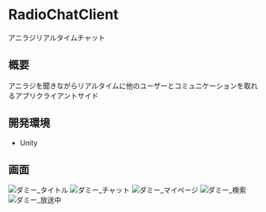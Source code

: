 # RadioChatClient
アニラジリアルタイムチャット

## 概要
アニラジを聞きながらリアルタイムに他のユーザーとコミュニケーションを取れるアプリクライアントサイド

## 開発環境
* Unity

## 画面

![ダミー_タイトル](https://user-images.githubusercontent.com/50411820/194245194-85498972-eeb9-40a9-a16a-f797a8167551.png)
![ダミー_チャット](https://user-images.githubusercontent.com/50411820/194245220-208030d4-400f-4f1e-924c-934644ebbcc4.png)
![ダミー_マイページ](https://user-images.githubusercontent.com/50411820/194245261-76ebea08-f9db-429f-81c9-5ce233d18e30.png)
![ダミー_検索](https://user-images.githubusercontent.com/50411820/194245281-3224bf36-c3a4-4deb-bf38-7cebf53d3223.png)
![ダミー_放送中](https://user-images.githubusercontent.com/50411820/194245293-888ccee7-98e5-4c7d-a02d-4793814e63ce.png)
